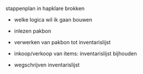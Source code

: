 stappenplan in hapklare brokken


- welke logica wil ik gaan bouwen

- inlezen pakbon
- verwerken van pakbon tot inventarislijst
- inkoop/verkoop van items: inventarislijst bijhouden
- wegschrijven inventarislijst